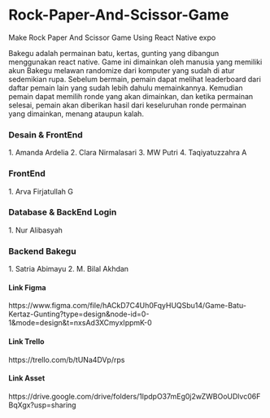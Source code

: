 # Rock-Paper-And-Scissor-Game
Make Rock Paper And Scissor Game Using React Native expo

Bakegu adalah permainan batu, kertas, gunting yang dibangun menggunakan react native. Game ini dimainkan oleh manusia yang memiliki akun Bakegu melawan randomize dari komputer yang sudah di atur sedemikian rupa. Sebelum bermain, pemain dapat melihat leaderboard dari daftar pemain lain yang sudah lebih dahulu memainkannya. Kemudian pemain dapat memilih ronde yang akan dimainkan, dan ketika permainan selesai, pemain akan diberikan hasil dari keseluruhan ronde permainan yang dimainkan, menang ataupun kalah.

<h3>Desain & FrontEnd</h3>
1. Amanda Ardelia
2.   Clara Nirmalasari
3. MW Putri
4. Taqiyatuzzahra A

<h3>FrontEnd</h3>
1. Arva Firjatullah G

<h3>Database & BackEnd Login</h3>
1. Nur Alibasyah

<h3>Backend Bakegu</h3>
1. Satria Abimayu
2. M. Bilal Akhdan

<h4>Link Figma</h4>
https://www.figma.com/file/hACkD7C4Uh0FqyHUQSbu14/Game-Batu-Kertaz-Gunting?type=design&node-id=0-1&mode=design&t=nxsAd3XCmyxIppmK-0

<h4>Link Trello</h4>
https://trello.com/b/tUNa4DVp/rps

<h4>Link Asset</h4>
https://drive.google.com/drive/folders/1lpdpO37mEg0j2wZWBOoUDlvc06FBqXgx?usp=sharing 
